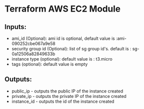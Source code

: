 # Terraform AWS EC2 Module

## Inputs:

* ami_id (Optional): ami id is optional, default value is :ami-090252cbe067a9e58
* security group id (Optional): list of sg group id's. default is : sg-0a12506a82849633b
* instance type (optional): default value is : t3.micro
* tags (optional): default value is empty

## Outputs:

* public_ip - outputs the public IP of the instance created
* private_ip - outputs the private IP of the instance created
* instance_id - outputs the id of the instance created